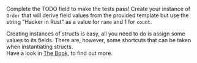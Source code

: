 

Complete the TODO field to make the tests pass! Create your instance of `Order` that will derive field values from the provided template but use the string "Hacker in Rust" as a value for `name` and 1 for `count`.

<div class="hint">
Creating instances of structs is easy, all you need to do is assign some values to its fields.
There are, however, some shortcuts that can be taken when instantiating structs.
</div>

<div class="hint">
Have a look in <a href="https://doc.rust-lang.org/stable/book/ch05-01-defining-structs.html#creating-instances-from-other-instances-with-struct-update-syntax">The Book</a>, to find out more. 
</div>

